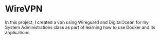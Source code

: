 # WireVPN
In this project, I created a vpn using Wireguard and DigitalOcean for my System Administrations class as part of learning how to use Docker and its applications.
